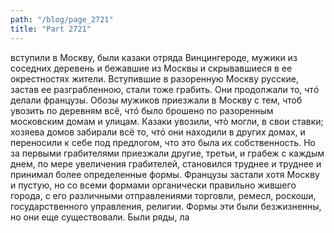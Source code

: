 ```yaml
---
path: "/blog/page_2721"
title: "Part 2721"
---
```


 вступили в Москву, были казаки отряда Винцингероде, мужики из соседних деревень и бежавшие из Москвы и скрывавшиеся в ее окрестностях жители. Вступившие в разоренную Москву русские, застав ее разграбленною, стали тоже грабить. Они продолжали то, чтó делали французы. Обозы мужиков приезжали в Москву с тем, чтоб увозить по деревням всё, чтó было брошено по разоренным московским домам и улицам. Казаки увозили, чтò могли, в свои ставки; хозяева домов забирали всё то, чтó они находили в других домах, и переносили к себе под предлогом, что это была их собственность.
Но за первыми грабителями приезжали другие, третьи, и грабеж с каждым днем, по мере увеличения грабителей, становился труднее и труднее и принимал более определенные формы.
Французы застали хотя Москву и пустую, но со всеми формами органически правильно жившего города, с его различными отправлениями торговли, ремесл, роскоши, государственного управления, религии. Формы эти были безжизненны, но они еще существовали. Были ряды, ла
